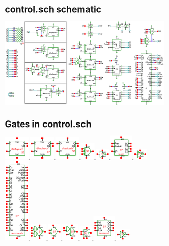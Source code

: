 # control.sch schematic
![control.sch](control.png)
# Gates in control.sch
[ ![dflipflop.sym](../sym/dflipflop.png) ](dflipflop.html)
[ ![dilatch.sym](../sym/dilatch.png) ](dilatch.html)
[ ![dlatch.sym](../sym/dlatch.png) ](dlatch.html)
[ ![nor3.sym](../sym/nor3.png) ](nor3.html)
[ ![not.sym](../sym/not.png) ](not.html)
[ ![sp.sym](../sym/sp.png) ](sp.html)
[ ![notp.sym](../sym/notp.png) ](notp.html)
[ ![decode.sym](../sym/decode.png) ](decode.html)
[ ![nandor.sym](../sym/nandor.png) ](nandor.html)
[ ![nor.sym](../sym/nor.png) ](nor.html)
[ ![nor1and.sym](../sym/nor1and.png) ](nor1and.html)
[ ![seli.sym](../sym/seli.png) ](seli.html)
[ ![decoder.sym](../sym/decoder.png) ](decoder.html)
[ ![cnot.sym](../sym/cnot.png) ](cnot.html)
